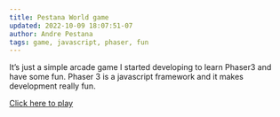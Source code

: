 ```yaml
---
title: Pestana World game
updated: 2022-10-09 18:07:51-07
author: Andre Pestana
tags: game, javascript, phaser, fun
---
```


<!-- excerpt -->

It’s just a simple arcade game I started developing to learn Phaser3 and have some fun. Phaser 3 is a javascript framework and it makes development really fun.

<!-- excerpt -->

[Click here to play](https://andrepestana.github.io/pestana-world/)
